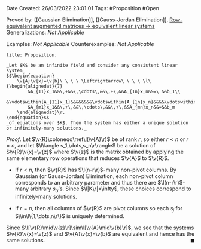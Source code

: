 <br />
<br />

Date Created: 26/03/2022 23:01:01
Tags: #Proposition #Open 

Proved by: [[Gaussian Elimination]], [[Gauss-Jordan Elimination]], [Row-equivalent augmented matrices $\Rightarrow$ equivalent linear systems](Row-equivalent%20augmented%20matrices%20implies%20equivalent%20linear%20systems.md)
Generalizations: _Not Applicable_

Examples: _Not Applicable_
Counterexamples: _Not Applicable_

``` ad-Proposition
title: Proposition.

_Let $K$ be an infinite field and consider any consistent linear system_
$$\begin{equation}
    \v{A}\v{x}=\v{b}\ \ \ \ \Leftrightarrow\ \ \ \ \l\{\begin{alignedat}{7}
        &A_{11}x_1&&\,+&&\,\cdots\,&&\,+\,&&A_{1n}x_n&&=\ &&b_1\\
        &\vdotswithin{A_{11}x_1}&&&&&&&&\vdotswithin{A_{1n}x_n}&&&&\vdotswithin{b_1}\\
        &A_{m1}x_1&&\,+\,&&\,\cdots\,&&\,+\,&&A_{mn}x_n&&=&&b_m
    \end{alignedat}\r.
\end{equation}$$
_of equations over $K$. Then the system has either a unique solution or infinitely-many solutions._

```

_Proof_. Let $\v{R}\coloneqq\rref\l(\v{A}\r)$ be of rank $r$, so either $r<n$ or $r=n$, and let $\l\langle s_1,\dots,s_n\r\rangle$ be a solution of $\v{R}\v{x}=\v{z}$ where $\v{z}$ is the matrix obtained by applying the same elementary row operations that reduces $\v{A}$ to $\v{R}$.
* If $r<n$, then $\v{R}$ has $\l(n-r\r)$-many non-pivot columns. By Gaussian (or Gauss-Jordan) Elimination, each non-pivot column corresponds to an arbitrary parameter and thus there are $\l(n-r\r)$-many arbitrary $s_\alpha\textrm{'}$s. Since $\l|K\r|=\infty$, these choices correspond to infinitely-many solutions.

* If $r=n$, then all columns of $\v{R}$ are pivot columns so each $s_j$ for $j\in\l\{1,\dots,n\r\}$ is uniquely determined.

Since $\l[\v{R}\mid\v{z}\r]\sim\l[\v{A}\mid\v{b}\r]$, we see that the systems $\v{R}\v{x}=\v{z}$ and $\v{A}\v{x}=\v{b}$ are equivalent and hence has the same solutions.<span style="float:right;">$\blacksquare$</span>
